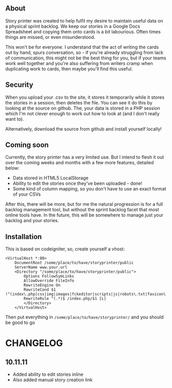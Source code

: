 ## About

Story printer was created to help fulfil my desire to maintain useful data on a physical sprint backlog. We keep our stories in a Google Docs Spreadsheet and copying them onto cards is a bit labourious. Often times things are missed, or even misunderstood.
     
This won't be for everyone. I understand that the act of writing the cards out by hand, spurs conversation, so - if you're already struggling from lack of communication, this might not be the best thing for you, but if your teams work well together and you're also suffering from writers cramp when duplicating work to cards, then maybe you'll find this useful.

## Security

When you upload your .csv to the site, it stores it temporarily while it stores the stories in a session, then deletes the file. You can see it do this by looking at the source on github. The, your data is stored in a PHP session which I'm not clever enough to work out how to look at (and I don't really want to).

Alternatively, download the source from github and install yourself locally!

## Coming soon

Currently, the story printer has a very limited use. But I intend to flesh it out over the coming weeks and months with a few more features, detailed below:

 * Data stored in HTML5 LocalStorage
 * Ability to edit the stories once they've been uploaded - done!</li>
 * Some kind of column mapping, so you don't have to use an exact format of your CSVs

After this, there will be more, but for me the natural progression is for a     full backlog management tool, but without the sprint backlog facet that     most online tools have. In the future, this will be somewhere to manage just your backlog and your stories.

## Installation

This is based on codeigniter, so, create yourself a vhost:

    <VirtualHost *:80>
        DocumentRoot /some/place/to/have/storyprinter/public
        ServerName www.your.url 
        <Directory "/some/place/to/have/storyprinter/public">
            Options FollowSymLinks
            AllowOverride FileInfo	     
            RewriteEngine On
            RewriteCond $1 !^(index\.php|css|img|images|fckeditor|scripts|js|robots\.txt|favicon\.ico)
            RewriteRule ^(.*)$ /index.php/$1 [L]
            </Directory>
        </VirtualHost>

Then put everything in `/some/place/to/have/storyprinter/` and you should be good to go

# CHANGELOG
## 10.11.11
 * Added ability to edit stories inline
 * Also added manual story creation link